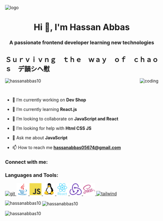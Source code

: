 ![logo](https://i.imgur.com/06lylRh.gif)
<h1 align="center">Hi 👋, I'm Hassan Abbas</h1>
<h3 align="center">A passionate frontend developer learning new technologies</h3>

<h2>Ｓｕｒｖｉｖｎｇ　ｔｈｅ　ｗａｙ　ｏｆ　ｃｈａｏｓ　デ韻シヘ慰</h2>

<img align="right" alt="coding"  src="https://images.wallpapersden.com/image/wxl-ghost-city-ai-art-anime-original_90890.jpg"  />

<p align="left"> <img src="https://komarev.com/ghpvc/?username=hassanabbas10&label=Profile%20views&color=0e75b6&style=flat" alt="hassanabbas10" /> </p>

<p align="left"> <a href="https://twitter.com/" target="blank"><img src="https://img.shields.io/twitter/follow/?logo=twitter&style=for-the-badge" alt="" /></a> </p>

- 🔭 I’m currently working on **Dev Shop**

- 🌱 I’m currently learning **React.js**

- 👯 I’m looking to collaborate on **JavaScript and React**

- 🤝 I’m looking for help with **Html CSS JS**

- 💬 Ask me about **JavaScript**

- 📫 How to reach me **hassanabbas05674@gmail.com**

<h3 align="left">Connect with me:</h3>
<p align="left">
</p>

<h3 align="left">Languages and Tools:</h3>
<p align="left"> <a href="https://git-scm.com/" target="_blank" rel="noreferrer"> <img src="https://www.vectorlogo.zone/logos/git-scm/git-scm-icon.svg" alt="git" width="40" height="40"/> </a> <a href="https://www.java.com" target="_blank" rel="noreferrer"> <img src="https://raw.githubusercontent.com/devicons/devicon/master/icons/java/java-original.svg" alt="java" width="40" height="40"/> </a> <a href="https://developer.mozilla.org/en-US/docs/Web/JavaScript" target="_blank" rel="noreferrer"> <img src="https://raw.githubusercontent.com/devicons/devicon/master/icons/javascript/javascript-original.svg" alt="javascript" width="40" height="40"/> </a> <a href="https://www.linux.org/" target="_blank" rel="noreferrer"> <img src="https://raw.githubusercontent.com/devicons/devicon/master/icons/linux/linux-original.svg" alt="linux" width="40" height="40"/> </a> <a href="https://reactjs.org/" target="_blank" rel="noreferrer"> <img src="https://raw.githubusercontent.com/devicons/devicon/master/icons/react/react-original-wordmark.svg" alt="react" width="40" height="40"/> </a> <a href="https://redux.js.org" target="_blank" rel="noreferrer"> <img src="https://raw.githubusercontent.com/devicons/devicon/master/icons/redux/redux-original.svg" alt="redux" width="40" height="40"/> </a> <a href="https://sass-lang.com" target="_blank" rel="noreferrer"> <img src="https://raw.githubusercontent.com/devicons/devicon/master/icons/sass/sass-original.svg" alt="sass" width="40" height="40"/> </a> <a href="https://tailwindcss.com/" target="_blank" rel="noreferrer"> <img src="https://www.vectorlogo.zone/logos/tailwindcss/tailwindcss-icon.svg" alt="tailwind" width="40" height="40"/> </a> </p>

<p><img align="left" src="https://github-readme-stats.vercel.app/api/top-langs?username=hassanabbas10&show_icons=true&locale=en&layout=compact" alt="hassanabbas10" /></p>

<p>&nbsp;<img align="center" src="https://github-readme-stats.vercel.app/api?username=hassanabbas10&show_icons=true&locale=en" alt="hassanabbas10" /></p>

<p><img align="center" src="https://github-readme-streak-stats.herokuapp.com/?user=hassanabbas10" alt="hassanabbas10" /></p>
